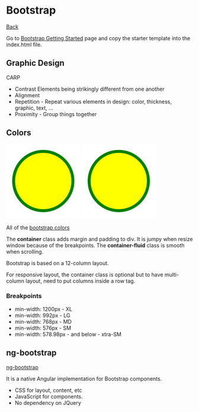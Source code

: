 # Bootstrap
[Back](../README.md)

Go to [Bootstrap Getting Started](https://getbootstrap.com/docs/4.4/getting-started/introduction/) page and copy the starter template into the index.html file.

## Graphic Design

CARP

* Contrast Elements being strikingly different from one another
* Alignment
* Repetition - Repeat various elements in design: color, thickness, graphic, text, ...
* Proximity - Group things together

## Colors

![Alt text](../img/test.svg)
<img src="../img/test.svg">

All of the [bootstrap colors](./bootstrap-colors.html)

The **container** class adds margin and padding to div. It is jumpy when resize window because of the breakpoints.
The **container-fluid** class is smooth when scrolling.

Bootstrap is based on a 12-column layout.

For responsive layout, the container class is optional but to have multi-column layout, need to put columns inside a row tag.
    <div class="container">
        <div class="row"></div>
    </div>
    
### Breakpoints
* min-width: 1200px - XL
* min-width: 992px - LG
* min-width: 768px - MD
* min-width: 576px - SM
* min-width: 578.98px - and below - xtra-SM




## ng-bootstrap

[ng-bootstrap](https://ng-bootstrap.github.io/#/home)

It is a native Angular implementation for Bootstrap components.

* CSS for layout, content, etc
* JavaScript for components.
* No dependency on JQuery



